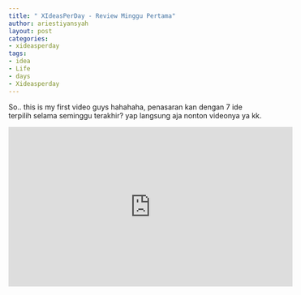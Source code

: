 ```yaml
---
title: " XIdeasPerDay - Review Minggu Pertama"
author: ariestiyansyah
layout: post
categories:
- xideasperday
tags:
- idea
- Life
- days
- Xideasperday
---
```


So.. this is my first video guys hahahaha, penasaran kan dengan 7 ide terpilih selama seminggu terakhir? yap langsung aja nonton videonya ya kk.

<center><iframe width="560" height="315" src="https://www.youtube.com/embed/sI4PfC2ykcw?rel=0?ecver=1" frameborder="0" allowfullscreen></iframe></center>